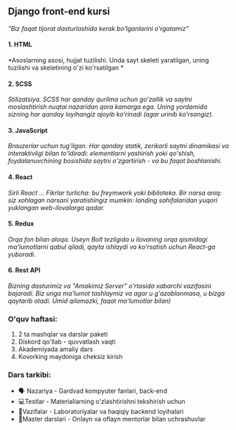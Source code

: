 ## Django front-end kursi
*"Biz faqat tijorat dasturlashida kerak bo'lganlarini o'rgatamiz"*

#### 1. HTML
*Asoslarning asosi, hujjat tuzilishi. Unda sayt skeleti yaratilgan, uning tuzilishi va skeletining o'zi ko'rsatilgan *
#### 2. SCSS
*Stilizatsiya. SCSS har qanday qurilma uchun go'zallik va saytni moslashtirish nuqtai nazaridan qora kamarga ega. Uning yordamida sizning har qanday loyihangiz ajoyib ko'rinadi (agar urinib ko'rsangiz).*
#### 3. JavaScript
*Brauzerlar uchun tug'ilgan. Har qanday statik, zerikarli saytni dinamikasi va interaktivligi bilan to'ldiradi: elementlarni yashirish yoki qo'shish, foydalanuvchining bosishida saytni o'zgartirish - va bu faqat boshlanishi.*
#### 4. React
*Sirli React ... Fikrlar turlicha: bu freymwork yoki biblioteka. Bir narsa aniq: siz xohlagan narsani yaratishingiz mumkin: landing sahifalaridan yuqori yuklangan web-ilovalarga qadar.*
#### 5. Redux
*Orqa fon bilan aloqa. Useyn Bolt tezligida u ilovaning orqa qismidagi ma'lumotlarni qabul qiladi, qayta ishlaydi va ko'rsatish uchun React-ga yuboradi.*
#### 6. Rest API
*Bizning dasturimiz va "Amakimiz Server" o'rtasida xabarchi vazifasini bajaradi. Biz unga ma'lumot tashlaymiz va agar u g'azablanmasa, u bizga qaytarib otadi. Umid qilamazki, faqat ma'lumotlar bilan)*

### O'quv haftasi:
1. 2 ta mashqlar va darslar paketi
2. Diskord qo'llab - quvvatlash vaqti
3. Akademiyada amaliy dars
4. Kovorking maydoniga cheksiz kirish

### Dars tarkibi:
- 🗣 Nazariya - Gardvad kompyuter fanlari, back-end
- 💻Testlar - Materiallarning o'zlashtirishni tekshirish uchun
- 🎒Vazifalar - Laboratoriyalar va haqiqiy backend loyihalari
- 🤝Master darslari - Onlayn va oflayn mentorlar bilan uchrashuvlar
